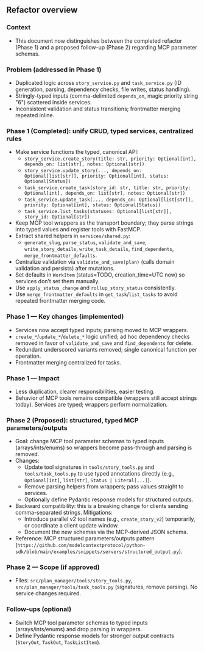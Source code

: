 ## Refactor overview

### Context
- This document now distinguishes between the completed refactor (Phase 1) and a proposed follow-up (Phase 2) regarding MCP parameter schemas.

### Problem (addressed in Phase 1)
- Duplicated logic across `story_service.py` and `task_service.py` (ID generation, parsing, dependency checks, file writes, status handling).
- Stringly-typed inputs (comma-delimited `depends_on`, magic priority string "6") scattered inside services.
- Inconsistent validation and status transitions; frontmatter merging repeated inline.

### Phase 1 (Completed): unify CRUD, typed services, centralized rules
- Make service functions the typed, canonical API:
  - `story_service.create_story(title: str, priority: Optional[int], depends_on: list[str], notes: Optional[str])`
  - `story_service.update_story(..., depends_on: Optional[list[str]], priority: Optional[int], status: Optional[Status])`
  - `task_service.create_task(story_id: str, title: str, priority: Optional[int], depends_on: list[str], notes: Optional[str])`
  - `task_service.update_task(..., depends_on: Optional[list[str]], priority: Optional[int], status: Optional[Status])`
  - `task_service.list_tasks(statuses: Optional[list[str]], story_id: Optional[str])`
- Keep MCP tool wrappers as the transport boundary; they parse strings into typed values and register tools with FastMCP.
- Extract shared helpers in `services/shared.py`:
  - `generate_slug`, `parse_status`, `validate_and_save`, `write_story_details`, `write_task_details`, `find_dependents`, `merge_frontmatter_defaults`.
- Centralize validation via `validate_and_save(plan)` (calls domain validation and persists) after mutations.
- Set defaults in `WorkItem` (status=TODO, creation_time=UTC now) so services don’t set them manually.
- Use `apply_status_change` and `rollup_story_status` consistently.
- Use `merge_frontmatter_defaults` in `get_task`/`list_tasks` to avoid repeated frontmatter merging code.

### Phase 1 — Key changes (implemented)
- Services now accept typed inputs; parsing moved to MCP wrappers.
- `create_*`/`update_*`/`delete_*` logic unified; ad hoc dependency checks removed in favor of `validate_and_save` and `find_dependents` for delete.
- Redundant underscored variants removed; single canonical function per operation.
- Frontmatter merging centralized for tasks.

### Phase 1 — Impact
- Less duplication, clearer responsibilities, easier testing.
- Behavior of MCP tools remains compatible (wrappers still accept strings today). Services are typed; wrappers perform normalization.

### Phase 2 (Proposed): structured, typed MCP parameters/outputs
- Goal: change MCP tool parameter schemas to typed inputs (arrays/ints/enums) so wrappers become pass-through and parsing is removed.
- Changes:
  - Update tool signatures in `tools/story_tools.py` and `tools/task_tools.py` to use typed annotations directly (e.g., `Optional[int]`, `list[str]`, `Status | Literal[...]`).
  - Remove parsing helpers from wrappers; pass values straight to services.
  - Optionally define Pydantic response models for structured outputs.
- Backward compatibility: this is a breaking change for clients sending comma-separated strings. Mitigations:
  - Introduce parallel v2 tool names (e.g., `create_story_v2`) temporarily, or coordinate a client update window.
  - Document the new schemas via the MCP-derived JSON schema.
- Reference: MCP structured parameters/outputs pattern (`https://github.com/modelcontextprotocol/python-sdk/blob/main/examples/snippets/servers/structured_output.py`).

### Phase 2 — Scope (if approved)
- Files: `src/plan_manager/tools/story_tools.py`, `src/plan_manager/tools/task_tools.py` (signatures, remove parsing). No service changes required.


### Follow-ups (optional)
- Switch MCP tool parameter schemas to typed inputs (arrays/ints/enums) and drop parsing in wrappers.
- Define Pydantic response models for stronger output contracts (`StoryOut`, `TaskOut`, `TaskListItem`).

